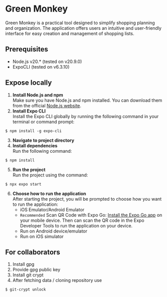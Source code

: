 # Green Monkey

Green Monkey is a practical tool designed to simplify shopping planning and organization. The application offers users
an intuitive and user-friendly interface for easy creation and management of shopping lists.

## Prerequisites

- Node.js v20.\* (tested on v20.9.0)
- ExpoCLI (tested on v6.3.10)

## Expose locally

1. **Install Node.js and npm**<br/>
   Make sure you have Node.js and npm installed. You can download them from the
   official [Node.js website](https://nodejs.org/en).
2. **Install Expo CLI**<br/>
   Install the Expo CLI globally by running the following command in your terminal or command prompt:

```shell
$ npm install -g expo-cli
```

3. **Navigate to project directory**
4. **Install dependencies**<br/>
   Run the following command:

```shell
$ npm install
```

5. **Run the project**<br/>
   Run the project using the command:

```shell
$ npx expo start
```

6. **Choose how to run the application**<br/>
   After starting the project, you will be prompted to choose how you want to run the application:
   - iOS Emulator/Android Emulator
   - `Recommended` Scan QR Code with Expo Go: [Install the Expo Go app](https://expo.dev/go) on your mobile device.
     Then can scan the QR code in the Expo Developer Tools to run the application on your device.
   - Run on Android device/emulator
   - Run on iOS simulator

## For collaborators

1. Install gpg
2. Provide gpg public key
3. Install git crypt
4. After fetching data / cloning repository use

```shell
$ git-crypt unlock
```
